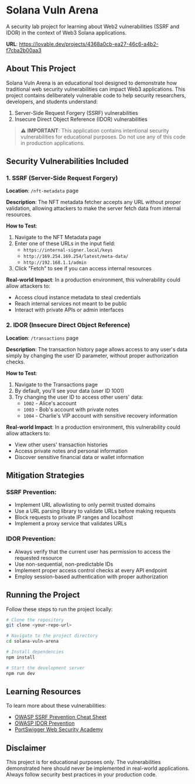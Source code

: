 
# Solana Vuln Arena

A security lab project for learning about Web2 vulnerabilities (SSRF and IDOR) in the context of Web3 Solana applications.

**URL**: https://lovable.dev/projects/4368a0cb-ea27-46c6-a4b2-f7cba2b00aa3

## About This Project

Solana Vuln Arena is an educational tool designed to demonstrate how traditional web security vulnerabilities can impact Web3 applications. This project contains deliberately vulnerable code to help security researchers, developers, and students understand:

1. Server-Side Request Forgery (SSRF) vulnerabilities
2. Insecure Direct Object Reference (IDOR) vulnerabilities

> ⚠️ **IMPORTANT**: This application contains intentional security vulnerabilities for educational purposes. Do not use any of this code in production applications.

## Security Vulnerabilities Included

### 1. SSRF (Server-Side Request Forgery)

**Location**: `/nft-metadata` page

**Description**: The NFT metadata fetcher accepts any URL without proper validation, allowing attackers to make the server fetch data from internal resources.

**How to Test**:
1. Navigate to the NFT Metadata page
2. Enter one of these URLs in the input field:
   - `https://internal-signer.local/keys`
   - `http://169.254.169.254/latest/meta-data/`
   - `http://192.168.1.1/admin`
3. Click "Fetch" to see if you can access internal resources

**Real-world Impact**: In a production environment, this vulnerability could allow attackers to:
- Access cloud instance metadata to steal credentials
- Reach internal services not meant to be public
- Interact with private APIs or admin interfaces

### 2. IDOR (Insecure Direct Object Reference)

**Location**: `/transactions` page

**Description**: The transaction history page allows access to any user's data simply by changing the user ID parameter, without proper authorization checks.

**How to Test**:
1. Navigate to the Transactions page
2. By default, you'll see your data (user ID 1001)
3. Try changing the user ID to access other users' data:
   - `1002` - Alice's account
   - `1003` - Bob's account with private notes
   - `1004` - Charlie's VIP account with sensitive recovery information

**Real-world Impact**: In a production environment, this vulnerability could allow attackers to:
- View other users' transaction histories
- Access private notes and personal information
- Discover sensitive financial data or wallet information

## Mitigation Strategies

### SSRF Prevention:
- Implement URL allowlisting to only permit trusted domains
- Use a URL parsing library to validate URLs before making requests
- Block requests to private IP ranges and localhost
- Implement a proxy service that validates URLs

### IDOR Prevention:
- Always verify that the current user has permission to access the requested resource
- Use non-sequential, non-predictable IDs
- Implement proper access control checks at every API endpoint
- Employ session-based authentication with proper authorization

## Running the Project

Follow these steps to run the project locally:

```sh
# Clone the repository
git clone <your-repo-url>

# Navigate to the project directory
cd solana-vuln-arena

# Install dependencies
npm install

# Start the development server
npm run dev
```

## Learning Resources

To learn more about these vulnerabilities:

- [OWASP SSRF Prevention Cheat Sheet](https://cheatsheetseries.owasp.org/cheatsheets/Server_Side_Request_Forgery_Prevention_Cheat_Sheet.html)
- [OWASP IDOR Prevention](https://owasp.org/www-project-web-security-testing-guide/latest/4-Web_Application_Security_Testing/05-Authorization_Testing/04-Testing_for_Insecure_Direct_Object_References)
- [PortSwigger Web Security Academy](https://portswigger.net/web-security)

## Disclaimer

This project is for educational purposes only. The vulnerabilities demonstrated here should never be implemented in real-world applications. Always follow security best practices in your production code.

